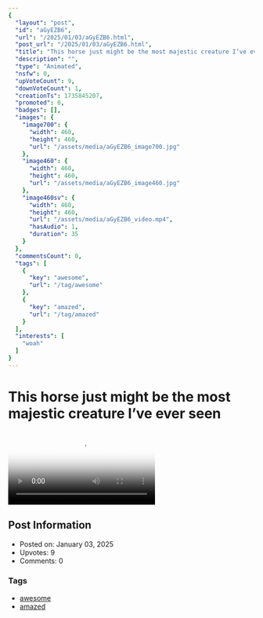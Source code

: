 ```yaml
---
{
  "layout": "post",
  "id": "aGyEZB6",
  "url": "/2025/01/03/aGyEZB6.html",
  "post_url": "/2025/01/03/aGyEZB6.html",
  "title": "This horse just might be the most majestic creature I’ve ever seen",
  "description": "",
  "type": "Animated",
  "nsfw": 0,
  "upVoteCount": 9,
  "downVoteCount": 1,
  "creationTs": 1735845207,
  "promoted": 0,
  "badges": [],
  "images": {
    "image700": {
      "width": 460,
      "height": 460,
      "url": "/assets/media/aGyEZB6_image700.jpg"
    },
    "image460": {
      "width": 460,
      "height": 460,
      "url": "/assets/media/aGyEZB6_image460.jpg"
    },
    "image460sv": {
      "width": 460,
      "height": 460,
      "url": "/assets/media/aGyEZB6_video.mp4",
      "hasAudio": 1,
      "duration": 35
    }
  },
  "commentsCount": 0,
  "tags": [
    {
      "key": "awesome",
      "url": "/tag/awesome"
    },
    {
      "key": "amazed",
      "url": "/tag/amazed"
    }
  ],
  "interests": [
    "woah"
  ]
}
---
```


# This horse just might be the most majestic creature I’ve ever seen

<video controls playsinline loop poster="/assets/media/aGyEZB6_image460.jpg">
  <source src="/assets/media/aGyEZB6_video.mp4" type="video/mp4">
  Your browser does not support the video tag.
</video>

## Post Information

- Posted on: January 03, 2025
- Upvotes: 9
- Comments: 0

### Tags

- [awesome](/tag/awesome)
- [amazed](/tag/amazed)

